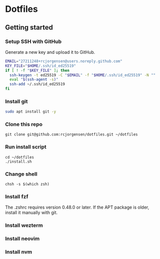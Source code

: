 # Dotfiles

## Getting started

### Setup SSH with GitHub

Generate a new key and upload it to GitHub.
```sh
EMAIL="27211248+rcjorgensen@users.noreply.github.com"
KEY_FILE="$HOME/.ssh/id_ed25519"
if [ ! -f "$KEY_FILE" ]; then
  ssh-keygen -t ed25519 -C "$EMAIL" -f "$HOME/.ssh/id_ed25519" -N ""
  eval "$(ssh-agent -s)"
  ssh-add ~/.ssh/id_ed25519
fi
```
### Install git

```sh
sudo apt install git -y
```

### Clone this repo

```
git clone git@github.com:rcjorgensen/dotfiles.git ~/dotfiles
```

### Run install script

```
cd ~/dotfiles
./install.sh
```

### Change shell

```
chsh -s $(which zsh)
```

### Install fzf

The .zshrc requires version 0.48.0 or later. If the APT package is older, install it manually with git.

### Install wezterm

### Install neovim

### Install nvm
